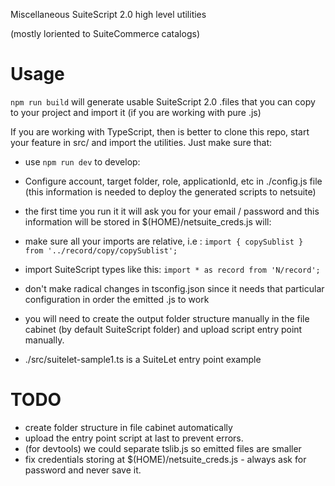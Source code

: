 Miscellaneous SuiteScript 2.0 high level utilities 

(mostly loriented to SuiteCommerce catalogs)

# Usage

`npm run build` will generate usable SuiteScript 2.0 .files that you can copy to your project and import it (if you are working with pure .js)

If you are working with TypeScript, then is better to clone this repo, start your feature in src/ and import the utilities. Just make sure that:

 * use `npm run dev` to develop:
 * Configure account, target folder, role, applicationId, etc in ./config.js file (this information is needed to deploy the generated scripts to netsuite)
 * the first time you run it it will ask you for your email / password and this information will be stored in $(HOME)/netsuite_creds.js
will:
 * make sure all your imports are relative, i.e : `import { copySublist } from '../record/copy/copySublist';`
 * import SuiteScript types like this: `import * as record from 'N/record';`
 * don't make radical changes in tsconfig.json since it needs that particular configuration in order the emitted .js to work
 * you will need to create the output folder structure manually in the file cabinet (by default SuiteScript folder) and upload script entry point manually.

 * ./src/suitelet-sample1.ts is a SuiteLet entry point example



# TODO

 * create folder structure in file cabinet automatically
 * upload the entry point script at last to prevent errors. 
 * (for devtools) we could separate tslib.js so emitted files are smaller
 * fix credentials storing at $(HOME)/netsuite_creds.js - always ask for password and never save it.